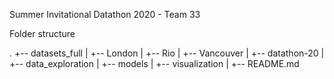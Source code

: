 Summer Invitational Datathon 2020 - Team 33

Folder structure

. 
+-- datasets_full
|   +-- London
|   +-- Rio
|   +-- Vancouver
|
+-- datathon-20
|   +-- data_exploration
|   +-- models
|   +-- visualization
|   +-- README.md

